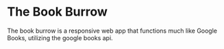 # The Book Burrow

The book burrow is a responsive web app that functions much like Google Books, utilizing the google books api.